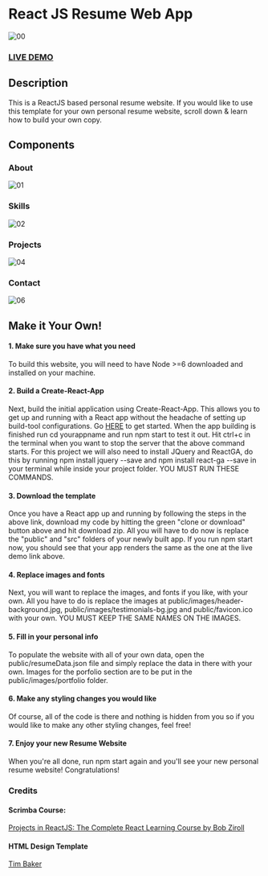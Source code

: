 # React JS Resume Web App

![00](https://user-images.githubusercontent.com/74061946/109416135-a68cf400-79bc-11eb-8c59-213ed37d2de7.png)

### [LIVE DEMO](https://www.raulx.com/)

## Description

This is a ReactJS based personal resume website. If you would like to use this template for your own personal resume website, scroll down & learn how to build your own copy.

## Components

### About

![01](https://user-images.githubusercontent.com/74061946/109416351-f3bd9580-79bd-11eb-9cff-94f8c6654949.png)

### Skills

![02](https://user-images.githubusercontent.com/74061946/109416368-1bacf900-79be-11eb-8fd0-689e8e8ec91e.png)

### Projects

![04](https://user-images.githubusercontent.com/74061946/109416431-7e9e9000-79be-11eb-99f3-fbe5b13544c8.png)

### Contact

![06](https://user-images.githubusercontent.com/74061946/109416451-9fff7c00-79be-11eb-95f9-2c577ac77b93.png)

## Make it Your Own!

#### 1. Make sure you have what you need
To build this website, you will need to have Node >=6 downloaded and installed on your machine.

#### 2. Build a Create-React-App
Next, build the initial application using Create-React-App. This allows you to get up and running with a React app without the headache of setting up build-tool configurations. Go [HERE](https://reactjs.org/docs/getting-started.html) to get started. When the app building is finished run cd yourappname and run npm start to test it out. Hit ctrl+c in the terminal when you want to stop the server that the above command starts. For this project we will also need to install JQuery and ReactGA, do this by running npm install jquery --save and npm install react-ga --save in your terminal while inside your project folder. YOU MUST RUN THESE COMMANDS.

#### 3. Download the template
Once you have a React app up and running by following the steps in the above link, download my code by hitting the green "clone or download" button above and hit download zip. All you will have to do now is replace the "public" and "src" folders of your newly built app. If you run npm start now, you should see that your app renders the same as the one at the live demo link above.

#### 4. Replace images and fonts
Next, you will want to replace the images, and fonts if you like, with your own. All you have to do is replace the images at public/images/header-background.jpg, public/images/testimonials-bg.jpg and public/favicon.ico with your own. YOU MUST KEEP THE SAME NAMES ON THE IMAGES.

#### 5. Fill in your personal info
To populate the website with all of your own data, open the public/resumeData.json file and simply replace the data in there with your own. Images for the porfolio section are to be put in the public/images/portfolio folder.

#### 6. Make any styling changes you would like
Of course, all of the code is there and nothing is hidden from you so if you would like to make any other styling changes, feel free!

#### 7. Enjoy your new Resume Website
When you're all done, run npm start again and you'll see your new personal resume website! Congratulations!

### Credits
#### Scrimba Course:
[Projects in ReactJS: The Complete React Learning Course by Bob Ziroll](https://scrimba.com/learn/react/course-introduction-and-overview-cRqV4ktg)

#### HTML Design Template
[Tim Baker](https://github.com/tbakerx)
